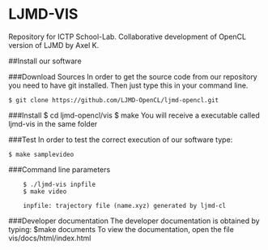 # LJMD-VIS

Repository for ICTP School-Lab. Collaborative development of OpenCL version of LJMD by Axel K.  

##Install our software

###Download Sources
In order to get the source code from our repository you need to have git installed.
Then just type this in your command line.

	$ git clone https://github.com/LJMD-OpenCL/ljmd-opencl.git

###Install
	$ cd ljmd-opencl/vis
	$ make
You will receive a executable called ljmd-vis in the same folder

###Test
In order to test the correct execution of our software type:

	$ make samplevideo

###Command line parameters

        $ ./ljmd-vis inpfile
        $ make video

        inpfile: trajectory file (name.xyz) generated by ljmd-cl

###Developer documentation
The developer documentation is obtained by typing:
        $make documents
To view the documentation, open the file vis/docs/html/index.html

